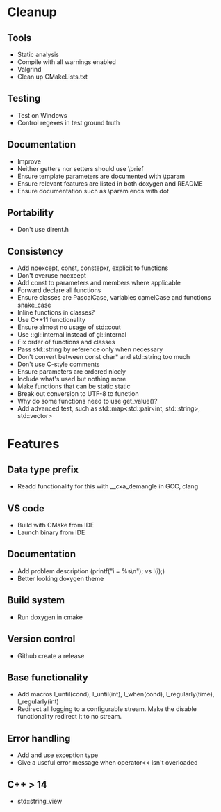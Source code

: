 # Cleanup

## Tools

* Static analysis
* Compile with all warnings enabled
* Valgrind
* Clean up CMakeLists.txt

## Testing

* Test on Windows
* Control regexes in test ground truth

## Documentation

* Improve
* Neither getters nor setters should use \brief
* Ensure template parameters are documented with \tparam
* Ensure relevant features are listed in both doxygen and README
* Ensure documentation such as \param ends with dot

## Portability

* Don't use dirent.h

## Consistency

* Add noexcept, const, constepxr, explicit to functions
* Don't overuse noexcept
* Add const to parameters and members where applicable
* Forward declare all functions
* Ensure classes are PascalCase, variables camelCase and functions snake_case
* Inline functions in classes?
* Use C++11 functionality
* Ensure almost no usage of std::cout
* Use ::gl::internal instead of gl::internal
* Fix order of functions and classes
* Pass std::string by reference only when necessary
* Don't convert between const char* and std::string too much
* Don't use C-style comments
* Ensure parameters are ordered nicely
* Include what's used but nothing more
* Make functions that can be static static
* Break out conversion to UTF-8 to function
* Why do some functions need to use get_value()?
* Add advanced test, such as std::map<std::pair<int, std::string>, std::vector<float>>

# Features

## Data type prefix

* Readd functionality for this with __cxa_demangle in GCC, clang

## VS code

* Build with CMake from IDE
* Launch binary from IDE

## Documentation

* Add problem description (printf("i = %s\n"); vs l(i);)
* Better looking doxygen theme

## Build system

* Run doxygen in cmake

## Version control

* Github create a release

## Base functionality

* Add macros l_until(cond), l_until(int), l_when(cond), l_regularly(time), l_regularly(int)
* Redirect all logging to a configurable stream. Make the disable functionality redirect it to no stream.

## Error handling

* Add and use exception type
* Give a useful error message when operator<< isn't overloaded

## C++ > 14

* std::string_view